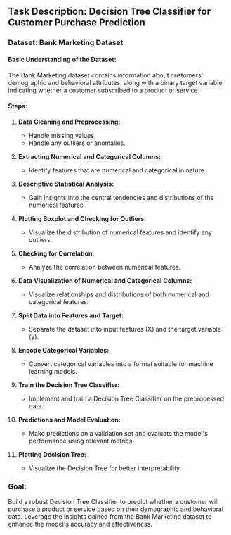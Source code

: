 ## Task Description: Decision Tree Classifier for Customer Purchase Prediction

### Dataset: Bank Marketing Dataset

#### Basic Understanding of the Dataset:
The Bank Marketing dataset contains information about customers' demographic and behavioral attributes, along with a binary target variable indicating whether a customer subscribed to a product or service.

#### Steps:

1. **Data Cleaning and Preprocessing:**
   - Handle missing values.
   - Handle any outliers or anomalies.

2. **Extracting Numerical and Categorical Columns:**
   - Identify features that are numerical and categorical in nature.

3. **Descriptive Statistical Analysis:**
   - Gain insights into the central tendencies and distributions of the numerical features.

4. **Plotting Boxplot and Checking for Outliers:**
   - Visualize the distribution of numerical features and identify any outliers.

5. **Checking for Correlation:**
   - Analyze the correlation between numerical features.

6. **Data Visualization of Numerical and Categorical Columns:**
   - Visualize relationships and distributions of both numerical and categorical features.

7. **Split Data into Features and Target:**
   - Separate the dataset into input features (X) and the target variable (y).

8. **Encode Categorical Variables:**
   - Convert categorical variables into a format suitable for machine learning models.

9. **Train the Decision Tree Classifier:**
   - Implement and train a Decision Tree Classifier on the preprocessed data.

10. **Predictions and Model Evaluation:**
    - Make predictions on a validation set and evaluate the model's performance using relevant metrics.

11. **Plotting Decision Tree:**
    - Visualize the Decision Tree for better interpretability.

### Goal:
Build a robust Decision Tree Classifier to predict whether a customer will purchase a product or service based on their demographic and behavioral data. Leverage the insights gained from the Bank Marketing dataset to enhance the model's accuracy and effectiveness.

